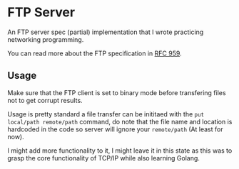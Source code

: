 # FTP Server

An FTP server spec (partial) implementation that I wrote practicing networking programming.

You can read more about the FTP specification in [RFC 959](https://www.rfc-editor.org/rfc/rfc959).

## Usage

Make sure that the FTP client is set to binary mode before transfering files not to get corrupt results.

Usage is pretty standard a file transfer can be inititaed with the `put local/path remote/path` command, do note that the file name and location is hardcoded in the code so server will ignore your `remote/path` (At least for now).

I might add more functionality to it, I might leave it in this state as this was to grasp the core functionality of TCP/IP while also learning Golang.
